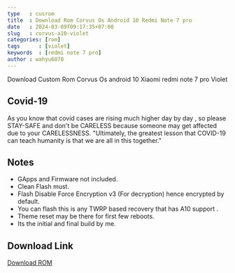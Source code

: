 ```yaml
---
type   : cusrom
title  : Download Rom Corvus Os Android 10 Redmi Note 7 pro
date   : 2024-03-09T09:17:35+07:00
slug   : corvus-a10-violet
categories: [rom]
tags      : [violet]
keywords  : [redmi note 7 pro]
author : wahyu6070
---
```


Download Custom Rom Corvus Os android 10 Xiaomi redmi note 7 pro Violet

## Covid-19
As you know that covid cases are rising much higher day by day , so please STAY-SAFE and don't be CARELESS because someone may get affected due to your CARELESSNESS.
"Ultimately, the greatest lesson that COVID-19 can teach humanity is that we are all in this together."

## Notes
- GApps and Firmware not included. 
- Clean Flash must.
- Flash Disable Force Encryption v3 (For decryption) hence encrypted by default.
- You can flash this is any TWRP based recovery that has A10 support .
- Theme reset may be there for first few reboots.
- Its the initial and final build by me.


## Download Link
[Download ROM](https://sourceforge.net/projects/tamizh/files/Violet/Corvus_Android-10-Extinction-violet-13082021-Official-1321.zip/download)

